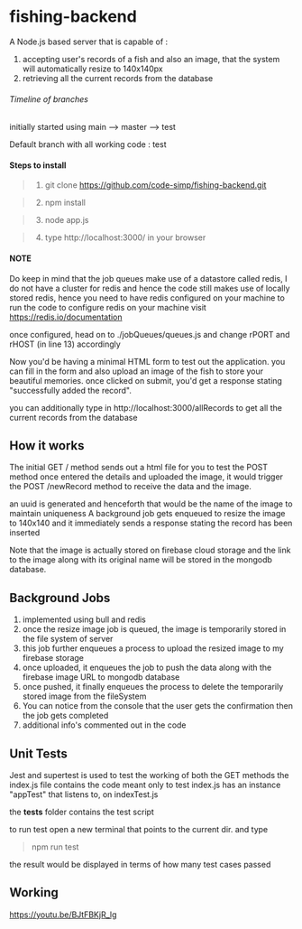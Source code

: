 # fishing-backend
A Node.js based server that is capable of :
1. accepting user's records of a fish and also an image, that the system will automatically resize to 140x140px
2. retrieving all the current records from the database

###### Timeline of branches
initially started using main --> master --> test

Default branch with all working code : test

#### Steps to install
>1. git clone https://github.com/code-simp/fishing-backend.git

>2. npm install

>3. node app.js

>4. type http://localhost:3000/ in your browser

#### NOTE
Do keep in mind that the job queues make use of a datastore called redis,
I do not have a cluster for redis and hence the code still makes use of locally stored redis, 
hence you need to have redis configured on your machine to run the code
to configure redis on your machine visit https://redis.io/documentation

once configured, head on to ./jobQueues/queues.js
and change rPORT and rHOST (in line 13) accordingly

Now you'd be having a minimal HTML form to test out the application.
you can fill in the form and also upload an image of the fish to store your beautiful memories.
once clicked on submit, you'd get a response stating "successfully added the record".

you can additionally type in http://localhost:3000/allRecords
to get all the current records from the database

## How it works

The initial GET / method sends out a html file for you to test the POST method
once entered the details and uploaded the image,
it would trigger the POST /newRecord method to receive the data and the image.

an uuid is generated and henceforth that would be the name of the image to maintain uniqueness
A background job gets enqueued to resize the image to 140x140
and it immediately sends a response stating the record has been inserted

Note that the image is actually stored on firebase cloud storage and the link to the image along with its original name 
will be stored in the mongodb database.

## Background Jobs

1. implemented using bull and redis
2. once the resize image job is queued, the image is temporarily stored in the file system of server
3. this job further enqueues a process to upload the resized image to my firebase storage
4. once uploaded, it enqueues the job to push the data along with the firebase image URL to mongodb database
5. once pushed, it finally enqueues the process to delete the temporarily stored image from the fileSystem
6. You can notice from the console that the user gets the confirmation then the job gets completed
7. additional info's commented out in the code

## Unit Tests

Jest and supertest is used to test the working of both the GET methods 
the index.js file contains the code meant only to test
index.js has an instance "appTest" that listens to, on indexTest.js

the __tests__ folder contains the test script 

to run test open a new terminal that points to the current dir. and type 
>npm run test

the result would be displayed in terms of how many test cases passed

## Working
https://youtu.be/BJtFBKjR_lg


